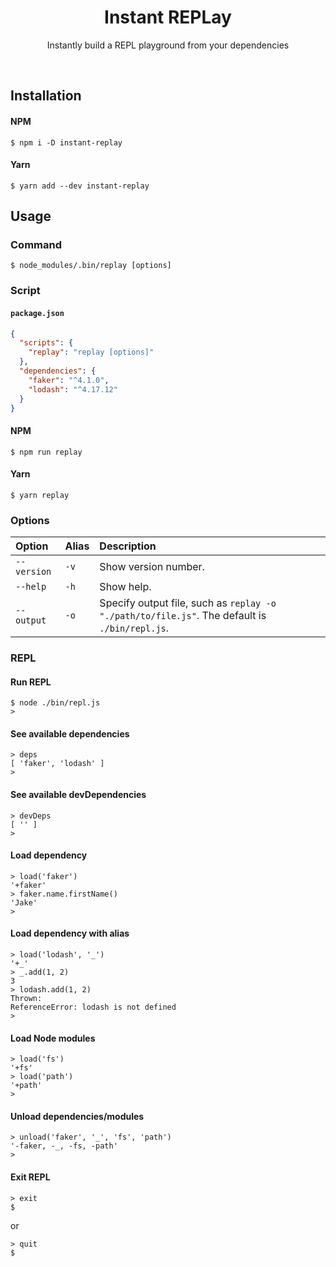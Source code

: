 <h1 align="center">Instant REPLay</h1>
<p align="center">Instantly build a REPL playground from your dependencies</p>
<br>

## Installation

#### NPM
```
$ npm i -D instant-replay
```

#### Yarn
```
$ yarn add --dev instant-replay
```

## Usage

### Command

```
$ node_modules/.bin/replay [options]
```

### Script

#### `package.json`
```json
{
  "scripts": {
    "replay": "replay [options]"
  },
  "dependencies": {
    "faker": "^4.1.0",
    "lodash": "^4.17.12"
  }
}
```

#### NPM
```
$ npm run replay
```

#### Yarn
```
$ yarn replay
```

### Options

| Option      | Alias | Description                                                                                   |
|:----------- |:----- |:--------------------------------------------------------------------------------------------- |
| `--version` | `-v`  | Show version number.                                                                          |
| `--help`    | `-h`  | Show help.                                                                                    |
| `--output`  | `-o`  | Specify output file, such as `replay -o "./path/to/file.js"`. The default is `./bin/repl.js`. |

### REPL

#### Run REPL
```
$ node ./bin/repl.js
>
```

#### See available dependencies
```
> deps
[ 'faker', 'lodash' ]
>
```

#### See available devDependencies
```
> devDeps
[ '' ]
>
```

#### Load dependency
```
> load('faker')
'+faker'
> faker.name.firstName()
'Jake'
>
```

#### Load dependency with alias
```
> load('lodash', '_')
'+_'
> _.add(1, 2)
3
> lodash.add(1, 2)
Thrown:
ReferenceError: lodash is not defined
>
```

#### Load Node modules
```
> load('fs')
'+fs'
> load('path')
'+path'
>
```

#### Unload dependencies/modules
```
> unload('faker', '_', 'fs', 'path')
'-faker, -_, -fs, -path'
>
```

#### Exit REPL
```
> exit
$
```
or

```
> quit
$
```

